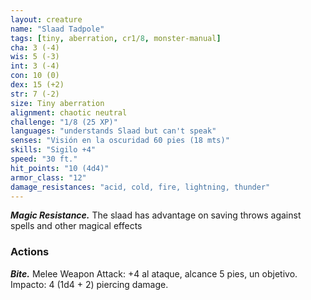 ```yaml
---
layout: creature
name: "Slaad Tadpole"
tags: [tiny, aberration, cr1/8, monster-manual]
cha: 3 (-4)
wis: 5 (-3)
int: 3 (-4)
con: 10 (0)
dex: 15 (+2)
str: 7 (-2)
size: Tiny aberration
alignment: chaotic neutral
challenge: "1/8 (25 XP)"
languages: "understands Slaad but can't speak"
senses: "Visión en la oscuridad 60 pies (18 mts)"
skills: "Sigilo +4"
speed: "30 ft."
hit_points: "10 (4d4)"
armor_class: "12"
damage_resistances: "acid, cold, fire, lightning, thunder"
---
```


***Magic Resistance.*** The slaad has advantage on saving throws against spells and other magical effects

### Actions

***Bite.*** Melee Weapon Attack: +4 al ataque, alcance 5 pies, un objetivo. Impacto: 4 (1d4 + 2) piercing damage.